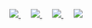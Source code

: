 <div align="center">

<a target="_blank" href="https://www.linkedin.com/in/benjaminchang7/">
	<img src="https://img.shields.io/badge/-LinkedIn-0077B5?style=for-the-badge&logo=Linkedin&logoColor=white">
</a>
&emsp;	
<a target="_blank" href="mailto:benjamin@benjaminchang.dev">
	<img src="https://img.shields.io/badge/-Email-D14836?style=for-the-badge&logo=Gmail&logoColor=white">
</a>
&emsp;
<a target="_blank" href="https://github.com/benjaminchang7">
	<img src="https://img.shields.io/badge/-GitHub-181717?style=for-the-badge&logo=GitHub&logoColor=white">
</a>
&emsp;	
<a target="_blank" href="https://benjaminchang.dev/">
	<img src="https://img.shields.io/badge/-My%20Website-008080?style=for-the-badge&logo=home&logoColor=white">
</a>

</div>
